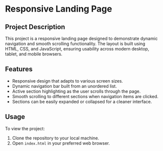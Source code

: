 # Responsive Landing Page

## Project Description
This project is a responsive landing page designed to demonstrate dynamic navigation and smooth scrolling functionality. The layout is built using HTML, CSS, and JavaScript, ensuring usability across modern desktop, tablet, and mobile browsers. 

## Features
- Responsive design that adapts to various screen sizes.
- Dynamic navigation bar built from an unordered list.
- Active section highlighting as the user scrolls through the page.
- Smooth scrolling to different sections when navigation items are clicked.
- Sections can be easily expanded or collapsed for a cleaner interface.

## Usage
To view the project:
1. Clone the repository to your local machine.
2. Open `index.html` in your preferred web browser.



